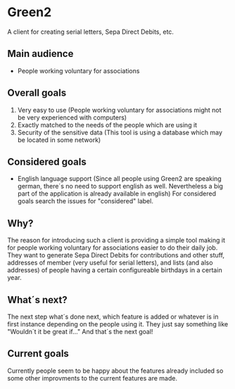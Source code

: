 # Green2
A client for creating serial letters, Sepa Direct Debits, etc.

## Main audience
* People working voluntary for associations

## Overall goals
1. Very easy to use (People working voluntary for associations might not be very experienced with computers)
2. Exactly matched to the needs of the people which are using it
3. Security of the sensitive data (This tool is using a database which may be located in some network)

## Considered goals
* English language support (Since all people using Green2 are speaking german, there´s no need to support english as well. Nevertheless a big part of the application is already available in english)
For considered goals search the issues for "considered" label.

## Why?
The reason for introducing such a client is providing a simple tool making it for people working voluntary for associations easier to do their daily job. They want to generate Sepa Direct Debits for contributions and other stuff, addresses of member (very useful for serial letters), and lists (and also addresses) of people having a certain configureable birthdays in a certain year.

## What´s next?
The next step what´s done next, which feature is added or whatever is in first instance depending on the people using it. They just say something like "Wouldn´t it be great if..." And that´s the next goal!

## Current goals
Currently people seem to be happy about the features already included so some other improvments to the current features are made.
